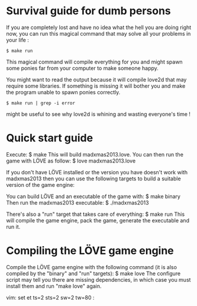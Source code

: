 Survival guide for dumb persons
===============================

  If you are completely lost and have no idea what the hell you are doing right now,
  you can run this magical command that may solve all your problems in your life :

```
$ make run
```

  This magical command will compile everything for you and might spawn some ponies far from your computer
  to make someone happy.

  You might want to read the output because it will compile love2d that may require some
  libraries. If something is missing it will bother you and make the program unable
  to spawn ponies correctly. 

```
$ make run | grep -i error
```

  might be useful to see why love2d is whining and wasting everyone's time !
     


Quick start guide
=================

  Execute:
    $ make
  This will build madxmas2013.love. You can then run the game with LÖVE as follow:
    $ love madxmas2013.love

  If you don't have LÖVE installed or the version you have doesn't work with
  madxmas2013 then you can use the following targets to build a suitable version
  of the game engine:

  You can build LÖVE and an executable of the game with:
    $ make binary
  Then run the madxmas2013 executable:
    $ ./madxmas2013

  There's also a "run" target that takes care of everything:
    $ make run
  This will compile the game engine, pack the game, generate the executable and
  run it.

Compiling the LÖVE game engine
==============================

  Compile the LÖVE game engine with the following command (it is also compiled
  by the "binary" and "run" targets):
    $ make love
  The configure script may tell you there are missing dependencies, in which
  case you must install them and run "make love" again.

vim: set et ts=2 sts=2 sw=2 tw=80 :

